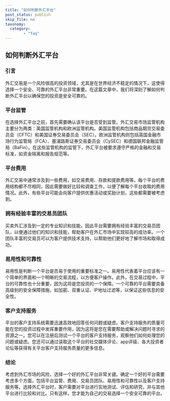 ```yaml
---
title: "如何判断外汇平台"
post_status: publish
skip_file: no
taxonomy:
  category:
        - "faq"
---
```


## 如何判断外汇平台

### 引言

外汇交易是一个风险很高的投资领域，尤其是在世界经济不稳定的情况下，这使得选择一个安全、可靠的外汇平台非常重要。在这篇文章中，我们将深刻了解如何判断外汇平台以确保您的投资是安全可靠的。

### 平台监管

在选择外汇平台之前，首先需要确认该平台是否受到监管。外汇交易市场监管机构主要分为两类：美国监管机构和欧洲监管机构。美国监管机构包括商品期货交易委员会（CFTC）和美国证券交易委员会（SEC）。欧洲监管机构则包括英国金融市场行为监管局（FCA）、塞浦路斯证券交易委员会（CySEC）和德国联邦金融监管局（BaFin）。在这些监管机构的监管下，外汇平台被要求遵守严格的金融和交易标准，如资金隔离和报告规范等。

### 平台费用

外汇交易中通常涉及到一些费用，如交易费用、存款和提款费用等。每个平台的费用结构都不尽相同，因此需要做好比较和调查工作，以便了解每个平台收取的费用情况。此外，有些平台可能会向客户提供优惠活动或奖励计划，这些都需要被考虑到。

### 拥有经验丰富的交易员团队

买卖外汇涉及到一定的专业知识和技能，因此平台需要拥有经验丰富的交易员团队，以便通过他们的知识和技能，帮助客户在外汇市场中实现较高的成功率。一个团队丰富的交易员可以为客户提供技术支持，以帮助他们更好地了解市场和取得成功。

### 易用性和可靠性

易用性是判断一个平台是否易于使用的重要标准之一。易用性代表着平台应该有一个简单的界面和一个明晰的交易流程，以方便客户操作。此外，在交易过程中，平台的可靠性也十分重要，因为这将是您投资的一个保障。一个可靠的平台需要具备高级别的安全保障措施，如加密、双重认证、IP地址过滤等，以保证这些信息的安全性。

### 客户支持服务

平台的客户支持系统需要迅速高效地回答任何问题或疑虑。客户支持服务的质量可能在您的投资过程中发挥重要作用，因为这将是您在需要帮助或解决问题时寻求的资源之一。您可以在注册后测试一个平台的客户支持服务，观察他们如何处理您的问题或疑虑。您还可以通过读取这个平台的社交媒体评论、app评级、各大投资者论坛等获得有关平台客户支持服务质量的更多信息。

### 结论

考虑到外汇市场的风险，选择一个好的外汇平台非常关键。确定一个好的平台需要考虑多个方面，包括平台监管、费用、交易员团队、易用性和可靠性以及客户支持服务等。选择外汇平台时，客户需要对平台进行实地测试、评估和研究，并与其他平台进行比较和对比。只有这样，您才能为自己的交易选择一个安全可靠的平台。
